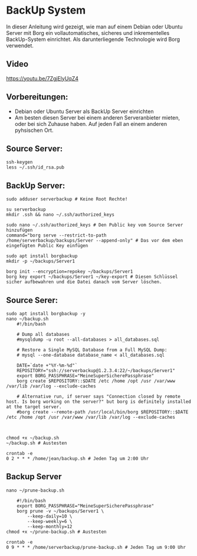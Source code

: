 # BackUp System 

In dieser Anleitung wird gezeigt, wie man auf einem Debian oder Ubuntu Server mit Borg ein vollautomatisches, sicheres und inkrementelles BackUp-System einrichtet. Als darunterliegende Technologie wird Borg verwendet.

## Video

<https://youtu.be/7ZgjElyUqZ4>

## Vorbereitungen: 

* Debian oder Ubuntu Server als BackUp Server einrichten
* Am besten diesen Server bei einem anderen Serveranbieter mieten, oder bei sich Zuhause haben. Auf jeden Fall an einem anderen pyhsischen Ort.

## Source Server:

```
ssh-keygen
less ~/.ssh/id_rsa.pub
```

## BackUp Server:

```
sudo adduser serverbackup # Keine Root Rechte!

su serverbackup
mkdir .ssh && nano ~/.ssh/authorized_keys

sudo nano ~/.ssh/authorized_keys # Den Public key vom Source Server hinzufügen
command="borg serve --restrict-to-path /home/serverbackup/backups/Server --append-only" # Das vor dem eben eingefügten Public Key einfügen

sudo apt install borgbackup
mkdir -p ~/backups/Server1

borg init --encryption=repokey ~/backups/Server1
borg key export ~/backups/Server1 ~/key-export # Diesen Schlüssel sicher aufbewahren und die Datei danach vom Server löschen.
```

## Source Serer:

```
sudo apt install borgbackup -y
nano ~/backup.sh
    #!/bin/bash

    # Dump all databases
    #mysqldump -u root --all-databases > all_databases.sql

    # Restore a Single MySQL Database from a Full MySQL Dump:
    # mysql --one-database database_name < all_databases.sql

    DATE=`date +"%Y-%m-%d"`
    REPOSITORY="ssh://serverbackup@1.2.3.4:22/~/backups/Server1"
    export BORG_PASSPHRASE="MeineSuperSicherePassphrase"
    borg create $REPOSITORY::$DATE /etc /home /opt /usr /var/www /var/lib /var/log --exclude-caches

    # Alternative run, if server says "Connection closed by remote host. Is borg working on the server?" but borg is definitely installed at the target server. 
    #borg create --remote-path /usr/local/bin/borg $REPOSITORY::$DATE /etc /home /opt /usr /var/www /var/lib /var/log --exclude-caches
    

   
chmod +x ~/backup.sh
~/backup.sh # Austesten

crontab -e
0 2 * * * /home/jean/backup.sh # Jeden Tag um 2:00 Uhr
```

## Backup Server

```
nano ~/prune-backup.sh

    #!/bin/bash
    export BORG_PASSPHRASE="MeineSuperSicherePassphrase"
    borg prune -v ~/backups/Server1 \
        --keep-daily=10 \
        --keep-weekly=6 \
        --keep-monthly=12
chmod +x ~/prune-backup.sh # Austesten

crontab -e
0 9 * * * /home/serverbackup/prune-backup.sh # Jeden Tag um 9:00 Uhr
```
